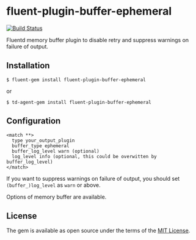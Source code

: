 # fluent-plugin-buffer-ephemeral

[![Build Status](https://secure.travis-ci.org/mururu/fluent-plugin-buffer-ephemeral.png?branch=master)](http://travis-ci.org/mururu/fluent-plugin-buffer-ephemeral)

Fluentd memory buffer plugin to disable retry and suppress warnings on failure of output.

## Installation

```
$ fluent-gem install fluent-plugin-buffer-ephemeral
```

or

```
$ td-agent-gem install fluent-plugin-buffer-ephemeral
```

## Configuration

```
<match **>
  type your_output_plugin
  buffer_type ephemeral
  buffer_log_level warn (optional)
  log_level info (optional, this could be overwitten by buffer_log_level)
</match>
```

If you want to suppress warnings on failure of output, you should set `(buffer_)log_level` as `warn` or above.

Options of memory buffer are available.

## License

The gem is available as open source under the terms of the [MIT License](http://opensource.org/licenses/MIT).

